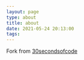 ```yaml
---
layout: page
type: about
title: about
date: 2021-05-24 20:13:00
tags:
---
```



Fork from [30secondsofcode](https://www.30secondsofcode.org/)


